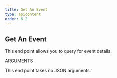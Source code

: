 ```yaml
---
title: Get An Event
type: apicontent
order: 6.2
---
```


## Get An Event
This end point allows you to query for event details.

ARGUMENTS

This end point takes no JSON arguments.'